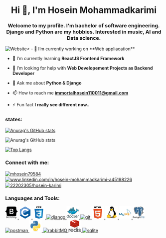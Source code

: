 




<h1 align="center">Hi 👋, I'm Hosein Mohammadkarimi</h1>
<h3 align="center">Welcome to my profile. I'm bachelor of software engineering. Django and Python are my hobbies. Interested in music, AI and Data science.</h3>
<img src="https://camo.githubusercontent.com/304d00bfea9db9980dd13af9c5c2cb41f4ac76144cda22a5244b4c7790847503/68747470733a2f2f696d672e736869656c64732e696f2f776562736974653f646f776e5f636f6c6f723d626c756526646f776e5f6d6573736167653d626c75652675705f636f6c6f723d79656c6c6f772675705f6d6573736167653d6d79253230726573756d652675726c3d6874747073253341253246253246616c6962696764656c692e6769746875622e696f253246" alt="Website" data-canonical-src="https://img.shields.io/website?down_color=blue&amp;down_message=blue&amp;up_color=yellow&amp;up_message=my%20resume&amp;url=https://github.com/Hosein110011" style="max-width: 100%;"><
- 🔭 I’m currently working on **Web appliacation**

- 🌱 I’m currently learning **ReactJS Frontend Framework**

- 🤝 I’m looking for help with **Web Developement Projects as Backend Developer**

- 💬 Ask me about **Python & Django**

- 📫 How to reach me **immortalhosein110011@gmail.com**

- ⚡ Fun fact **I really see different now..**
<h3>states:</h3>

[![Anurag's GitHub stats](https://github-readme-stats.vercel.app/api?username=hosein110011)](https://github.com/hosein110011/github-readme-stats)


<img src="https://camo.githubusercontent.com/3986fdef016105b2217a0fa57b66c566550e5dfdb27e9bd939211823b9f60f11/68747470733a2f2f6769746875622d726561646d652d73746174732e76657263656c2e6170702f6170693f757365726e616d653d616e7572616768617a72612662675f636f6c6f723d33302c6539363434332c393034653935267469746c655f636f6c6f723d66666626746578745f636f6c6f723d666666" alt="Anurag's GitHub stats" data-canonical-src="https://github-readme-stats.vercel.app/api?username=hosein110011&amp;bg_color=30,e96443,904e95&amp;title_color=fff&amp;text_color=fff" style="max-width: 100%;">


[![Top Langs](https://github-readme-stats.vercel.app/api/top-langs/?username=hosein110011&layout=donut-vertical)](https://github.com/hosein110011/github-readme-stats)

<h3 align="left">Connect with me:</h3>
<p align="left">
<a href="https://twitter.com/mhosein79584" target="blank"><img align="center" src="https://raw.githubusercontent.com/rahuldkjain/github-profile-readme-generator/master/src/images/icons/Social/twitter.svg" alt="mhosein79584" height="30" width="40" /></a>
<a href="https://linkedin.com/in/www.linkedin.com/in/hosein-mohammadkarimi-a45198226" target="blank"><img align="center" src="https://raw.githubusercontent.com/rahuldkjain/github-profile-readme-generator/master/src/images/icons/Social/linked-in-alt.svg" alt="www.linkedin.com/in/hosein-mohammadkarimi-a45198226" height="30" width="40" /></a>
<a href="https://stackoverflow.com/users/22202305/hosein-karimi" target="blank"><img align="center" src="https://raw.githubusercontent.com/rahuldkjain/github-profile-readme-generator/master/src/images/icons/Social/stack-overflow.svg" alt="22202305/hosein-karimi" height="30" width="40" /></a>
</p>

<h3 align="left">Languages and Tools:</h3>
<p align="left"> <a href="https://getbootstrap.com" target="_blank" rel="noreferrer"> <img src="https://raw.githubusercontent.com/devicons/devicon/master/icons/bootstrap/bootstrap-plain-wordmark.svg" alt="bootstrap" width="40" height="40"/> </a> <a href="https://www.cprogramming.com/" target="_blank" rel="noreferrer"> <img src="https://raw.githubusercontent.com/devicons/devicon/master/icons/c/c-original.svg" alt="c" width="40" height="40"/> </a> <a href="https://www.w3schools.com/css/" target="_blank" rel="noreferrer"> <img src="https://raw.githubusercontent.com/devicons/devicon/master/icons/css3/css3-original-wordmark.svg" alt="css3" width="40" height="40"/> </a> <a href="https://www.djangoproject.com/" target="_blank" rel="noreferrer"> <img src="https://cdn.worldvectorlogo.com/logos/django.svg" alt="django" width="40" height="40"/> </a> <a href="https://www.docker.com/" target="_blank" rel="noreferrer"> <img src="https://raw.githubusercontent.com/devicons/devicon/master/icons/docker/docker-original-wordmark.svg" alt="docker" width="40" height="40"/> </a> <a href="https://git-scm.com/" target="_blank" rel="noreferrer"> <img src="https://www.vectorlogo.zone/logos/git-scm/git-scm-icon.svg" alt="git" width="40" height="40"/> </a> <a href="https://www.w3.org/html/" target="_blank" rel="noreferrer"> <img src="https://raw.githubusercontent.com/devicons/devicon/master/icons/html5/html5-original-wordmark.svg" alt="html5" width="40" height="40"/> </a> <a href="https://www.linux.org/" target="_blank" rel="noreferrer"> <img src="https://raw.githubusercontent.com/devicons/devicon/master/icons/linux/linux-original.svg" alt="linux" width="40" height="40"/> </a> <a href="https://www.mysql.com/" target="_blank" rel="noreferrer"> <img src="https://raw.githubusercontent.com/devicons/devicon/master/icons/mysql/mysql-original-wordmark.svg" alt="mysql" width="40" height="40"/> </a> <a href="https://www.postgresql.org" target="_blank" rel="noreferrer"> <img src="https://raw.githubusercontent.com/devicons/devicon/master/icons/postgresql/postgresql-original-wordmark.svg" alt="postgresql" width="40" height="40"/> </a> <a href="https://postman.com" target="_blank" rel="noreferrer"> <img src="https://www.vectorlogo.zone/logos/getpostman/getpostman-icon.svg" alt="postman" width="40" height="40"/> </a> <a href="https://www.python.org" target="_blank" rel="noreferrer"> <img src="https://raw.githubusercontent.com/devicons/devicon/master/icons/python/python-original.svg" alt="python" width="40" height="40"/> </a> <a href="https://www.rabbitmq.com" target="_blank" rel="noreferrer"> <img src="https://www.vectorlogo.zone/logos/rabbitmq/rabbitmq-icon.svg" alt="rabbitMQ" width="40" height="40"/> </a> <a href="https://redis.io" target="_blank" rel="noreferrer"> <img src="https://raw.githubusercontent.com/devicons/devicon/master/icons/redis/redis-original-wordmark.svg" alt="redis" width="40" height="40"/> </a> <a href="https://www.sqlite.org/" target="_blank" rel="noreferrer"> <img src="https://www.vectorlogo.zone/logos/sqlite/sqlite-icon.svg" alt="sqlite" width="40" height="40"/> </a> </p>
